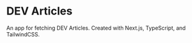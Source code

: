 # DEV Articles

An app for fetching DEV Articles.  Created with Next.js, TypeScript, and TailwindCSS.


